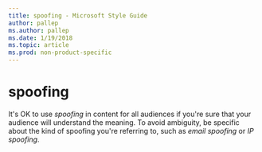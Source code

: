 ```yaml
---
title: spoofing - Microsoft Style Guide
author: pallep
ms.author: pallep
ms.date: 1/19/2018
ms.topic: article
ms.prod: non-product-specific
---
```


# spoofing

It's OK to use *spoofing* in content for all audiences if you're sure that your audience will understand the meaning. To avoid ambiguity, be specific about the kind of spoofing you're referring to, such as *email spoofing* or *IP spoofing*.
